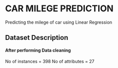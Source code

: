 # CAR MILEGE PREDICTION

Predicting the milege of car using Linear Regression

<h2>Dataset Description</h2>

<h4>After performing Data cleaning</h4>

No of instances = 398
No of attributes = 27
